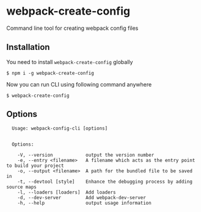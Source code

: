 # webpack-create-config
Command line tool for creating webpack config files
## Installation
You need to install `webpack-create-config` globally
```
$ npm i -g webpack-create-config
```
Now you can run CLI using following command anywhere
```
$ webpack-create-config
```
## Options
```
  Usage: webpack-config-cli [options]


  Options:

    -V, --version            output the version number
    -e, --entry <filename>   A filename which acts as the entry point to build your project
    -o, --output <filename>  A path for the bundled file to be saved in
    -t, --devtool [style]    Enhance the debugging process by adding source maps
    -l, --loaders [loaders]  Add loaders
    -d, --dev-server         Add webpack-dev-server
    -h, --help               output usage information

```
